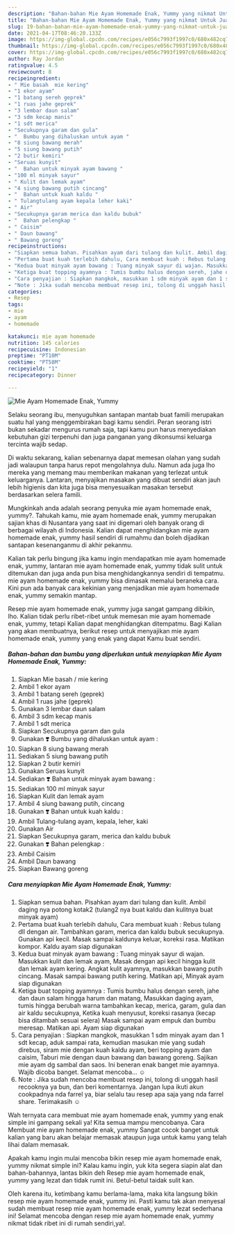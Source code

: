 ```yaml
---
description: "Bahan-bahan Mie Ayam Homemade Enak, Yummy yang nikmat Untuk Jualan"
title: "Bahan-bahan Mie Ayam Homemade Enak, Yummy yang nikmat Untuk Jualan"
slug: 19-bahan-bahan-mie-ayam-homemade-enak-yummy-yang-nikmat-untuk-jualan
date: 2021-04-17T08:46:20.133Z
image: https://img-global.cpcdn.com/recipes/e056c7993f1997c0/680x482cq70/mie-ayam-homemade-enak-yummy-foto-resep-utama.jpg
thumbnail: https://img-global.cpcdn.com/recipes/e056c7993f1997c0/680x482cq70/mie-ayam-homemade-enak-yummy-foto-resep-utama.jpg
cover: https://img-global.cpcdn.com/recipes/e056c7993f1997c0/680x482cq70/mie-ayam-homemade-enak-yummy-foto-resep-utama.jpg
author: Ray Jordan
ratingvalue: 4.5
reviewcount: 8
recipeingredient:
- " Mie basah  mie kering"
- "1 ekor ayam"
- "1 batang sereh geprek"
- "1 ruas jahe geprek"
- "3 lembar daun salam"
- "3 sdm kecap manis"
- "1 sdt merica"
- "Secukupnya garam dan gula"
- "  Bumbu yang dihaluskan untuk ayam "
- "8 siung bawang merah"
- "5 siung bawang putih"
- "2 butir kemiri"
- "Seruas kunyit"
- "  Bahan untuk minyak ayam bawang "
- "100 ml minyak sayur"
- " Kulit dan lemak ayam"
- "4 siung bawang putih cincang"
- "  Bahan untuk kuah kaldu "
- " Tulangtulang ayam kepala leher kaki"
- " Air"
- "Secukupnya garam merica dan kaldu bubuk"
- "  Bahan pelengkap "
- " Caisim"
- " Daun bawang"
- " Bawang goreng"
recipeinstructions:
- "Siapkan semua bahan. Pisahkan ayam dari tulang dan kulit. Ambil daging nya potong kotak2 (tulang2 nya buat kaldu dan kulitnya buat minyak ayam)"
- "Pertama buat kuah terlebih dahulu, Cara membuat kuah : Rebus tulang dll dengan air. Tambahkan garam, merica dan kaldu bubuk secukupnya. Gunakan api kecil. Masak sampai kaldunya keluar, koreksi rasa. Matikan kompor. Kaldu ayam siap digunakan"
- "Kedua buat minyak ayam bawang : Tuang minyak sayur di wajan. Masukkan kulit dan lemak ayam, Masak dengan api kecil hingga kulit dan lemak ayam kering. Angkat kulit ayamnya, masukkan bawang putih cincang. Masak sampai bawang putih kering. Matikan api, Minyak ayam siap digunakan"
- "Ketiga buat topping ayamnya : Tumis bumbu halus dengan sereh, jahe dan daun salam hingga harum dan matang, Masukkan daging ayam, tumis hingga berubah warna tambahkan kecap, merica, garam, gula dan air kaldu secukupnya, Ketika kuah menyusut, koreksi rasanya (kecap bisa ditambah sesuai selera) Masak sampai ayam empuk dan bumbu meresap. Matikan api. Ayam siap digunakan"
- "Cara penyajian : Siapkan mangkok, masukkan 1 sdm minyak ayam dan 1 sdt kecap, aduk sampai rata, kemudian masukan mie yang sudah direbus, siram mie dengan kuah kaldu ayam, beri topping ayam dan caisim, Taburi mie dengan daun bawang dan bawang goreng. Sajikan mie ayam dg sambal dan saos. Ini beneran enak banget mie ayamnya. Wajib dicoba banget. Selamat mencoba... ☺️"
- "Note : Jika sudah mencoba membuat resep ini, tolong di unggah hasil recooknya ya bun, dan beri komentarnya. Jangan lupa ikuti akun cookpadnya nda farrel ya, biar selalu tau resep apa saja yang nda farrel share. Terimakasih ☺️"
categories:
- Resep
tags:
- mie
- ayam
- homemade

katakunci: mie ayam homemade 
nutrition: 145 calories
recipecuisine: Indonesian
preptime: "PT10M"
cooktime: "PT58M"
recipeyield: "1"
recipecategory: Dinner

---
```



![Mie Ayam Homemade Enak, Yummy](https://img-global.cpcdn.com/recipes/e056c7993f1997c0/680x482cq70/mie-ayam-homemade-enak-yummy-foto-resep-utama.jpg)

Selaku seorang ibu, menyuguhkan santapan mantab buat famili merupakan suatu hal yang menggembirakan bagi kamu sendiri. Peran seorang istri bukan sekadar mengurus rumah saja, tapi kamu pun harus menyediakan kebutuhan gizi terpenuhi dan juga panganan yang dikonsumsi keluarga tercinta wajib sedap.

Di waktu  sekarang, kalian sebenarnya dapat memesan olahan yang sudah jadi walaupun tanpa harus repot mengolahnya dulu. Namun ada juga lho mereka yang memang mau memberikan makanan yang terlezat untuk keluarganya. Lantaran, menyajikan masakan yang dibuat sendiri akan jauh lebih higienis dan kita juga bisa menyesuaikan masakan tersebut berdasarkan selera famili. 



Mungkinkah anda adalah seorang penyuka mie ayam homemade enak, yummy?. Tahukah kamu, mie ayam homemade enak, yummy merupakan sajian khas di Nusantara yang saat ini digemari oleh banyak orang di berbagai wilayah di Indonesia. Kalian dapat menghidangkan mie ayam homemade enak, yummy hasil sendiri di rumahmu dan boleh dijadikan santapan kesenanganmu di akhir pekanmu.

Kalian tak perlu bingung jika kamu ingin mendapatkan mie ayam homemade enak, yummy, lantaran mie ayam homemade enak, yummy tidak sulit untuk ditemukan dan juga anda pun bisa menghidangkannya sendiri di tempatmu. mie ayam homemade enak, yummy bisa dimasak memalui beraneka cara. Kini pun ada banyak cara kekinian yang menjadikan mie ayam homemade enak, yummy semakin mantap.

Resep mie ayam homemade enak, yummy juga sangat gampang dibikin, lho. Kalian tidak perlu ribet-ribet untuk memesan mie ayam homemade enak, yummy, tetapi Kalian dapat menghidangkan ditempatmu. Bagi Kalian yang akan membuatnya, berikut resep untuk menyajikan mie ayam homemade enak, yummy yang enak yang dapat Kamu buat sendiri.

<!--inarticleads1-->

##### Bahan-bahan dan bumbu yang diperlukan untuk menyiapkan Mie Ayam Homemade Enak, Yummy:

1. Siapkan  Mie basah / mie kering
1. Ambil 1 ekor ayam
1. Ambil 1 batang sereh (geprek)
1. Ambil 1 ruas jahe (geprek)
1. Gunakan 3 lembar daun salam
1. Ambil 3 sdm kecap manis
1. Ambil 1 sdt merica
1. Siapkan Secukupnya garam dan gula
1. Gunakan  ❣️ Bumbu yang dihaluskan untuk ayam :
1. Siapkan 8 siung bawang merah
1. Sediakan 5 siung bawang putih
1. Siapkan 2 butir kemiri
1. Gunakan Seruas kunyit
1. Sediakan  ❣️ Bahan untuk minyak ayam bawang :
1. Sediakan 100 ml minyak sayur
1. Siapkan  Kulit dan lemak ayam
1. Ambil 4 siung bawang putih, cincang
1. Gunakan  ❣️ Bahan untuk kuah kaldu :
1. Ambil  Tulang-tulang ayam, kepala, leher, kaki
1. Gunakan  Air
1. Siapkan Secukupnya garam, merica dan kaldu bubuk
1. Gunakan  ❣️ Bahan pelengkap :
1. Ambil  Caisim
1. Ambil  Daun bawang
1. Siapkan  Bawang goreng




<!--inarticleads2-->

##### Cara menyiapkan Mie Ayam Homemade Enak, Yummy:

1. Siapkan semua bahan. Pisahkan ayam dari tulang dan kulit. Ambil daging nya potong kotak2 (tulang2 nya buat kaldu dan kulitnya buat minyak ayam)
1. Pertama buat kuah terlebih dahulu, Cara membuat kuah : Rebus tulang dll dengan air. Tambahkan garam, merica dan kaldu bubuk secukupnya. Gunakan api kecil. Masak sampai kaldunya keluar, koreksi rasa. Matikan kompor. Kaldu ayam siap digunakan
1. Kedua buat minyak ayam bawang : Tuang minyak sayur di wajan. Masukkan kulit dan lemak ayam, Masak dengan api kecil hingga kulit dan lemak ayam kering. Angkat kulit ayamnya, masukkan bawang putih cincang. Masak sampai bawang putih kering. Matikan api, Minyak ayam siap digunakan
1. Ketiga buat topping ayamnya : Tumis bumbu halus dengan sereh, jahe dan daun salam hingga harum dan matang, Masukkan daging ayam, tumis hingga berubah warna tambahkan kecap, merica, garam, gula dan air kaldu secukupnya, Ketika kuah menyusut, koreksi rasanya (kecap bisa ditambah sesuai selera) Masak sampai ayam empuk dan bumbu meresap. Matikan api. Ayam siap digunakan
1. Cara penyajian : Siapkan mangkok, masukkan 1 sdm minyak ayam dan 1 sdt kecap, aduk sampai rata, kemudian masukan mie yang sudah direbus, siram mie dengan kuah kaldu ayam, beri topping ayam dan caisim, Taburi mie dengan daun bawang dan bawang goreng. Sajikan mie ayam dg sambal dan saos. Ini beneran enak banget mie ayamnya. Wajib dicoba banget. Selamat mencoba... ☺️
1. Note : Jika sudah mencoba membuat resep ini, tolong di unggah hasil recooknya ya bun, dan beri komentarnya. Jangan lupa ikuti akun cookpadnya nda farrel ya, biar selalu tau resep apa saja yang nda farrel share. Terimakasih ☺️




Wah ternyata cara membuat mie ayam homemade enak, yummy yang enak simple ini gampang sekali ya! Kita semua mampu mencobanya. Cara Membuat mie ayam homemade enak, yummy Sangat cocok banget untuk kalian yang baru akan belajar memasak ataupun juga untuk kamu yang telah lihai dalam memasak.

Apakah kamu ingin mulai mencoba bikin resep mie ayam homemade enak, yummy nikmat simple ini? Kalau kamu ingin, yuk kita segera siapin alat dan bahan-bahannya, lantas bikin deh Resep mie ayam homemade enak, yummy yang lezat dan tidak rumit ini. Betul-betul taidak sulit kan. 

Oleh karena itu, ketimbang kamu berlama-lama, maka kita langsung bikin resep mie ayam homemade enak, yummy ini. Pasti kamu tak akan menyesal sudah membuat resep mie ayam homemade enak, yummy lezat sederhana ini! Selamat mencoba dengan resep mie ayam homemade enak, yummy nikmat tidak ribet ini di rumah sendiri,ya!.

